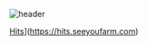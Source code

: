 ![header](https://capsule-render.vercel.app/api?type=wave&color=auto&height=300&section=header&text=Welcome%20to%20marcio&fontSize=90)

[Hits](https://hits.seeyoufarm.com/api/count/incr/badge.svg?url=https%3A%2F%2Fgithub.com%2Fgjbae1212%2Fhit-counter)](https://hits.seeyoufarm.com)                    